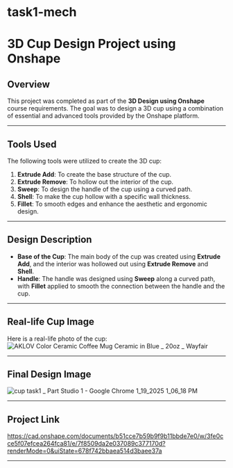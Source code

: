 # task1-mech
# 3D Cup Design Project using Onshape

## Overview
This project was completed as part of the **3D Design using Onshape** course requirements. The goal was to design a 3D cup using a combination of essential and advanced tools provided by the Onshape platform.

---

## Tools Used
The following tools were utilized to create the 3D cup:
1. **Extrude Add**: To create the base structure of the cup.
2. **Extrude Remove**: To hollow out the interior of the cup.
3. **Sweep**: To design the handle of the cup using a curved path.
4. **Shell**: To make the cup hollow with a specific wall thickness.
5. **Fillet**: To smooth edges and enhance the aesthetic and ergonomic design.

---

## Design Description
- **Base of the Cup**: The main body of the cup was created using **Extrude Add**, and the interior was hollowed out using **Extrude Remove** and **Shell**.
- **Handle**: The handle was designed using **Sweep** along a curved path, with **Fillet** applied to smooth the connection between the handle and the cup.

---
## Real-life Cup Image
Here is a real-life photo of the cup:  
![AKLOV Color Ceramic Coffee Mug Ceramic in Blue _ 20oz _ Wayfair](https://github.com/user-attachments/assets/1b5dd154-3013-46fd-89fc-8a07af9ca96c)


---

## Final Design Image
![‪cup task1 _ Part Studio 1 - Google Chrome‬ 1_19_2025 1_06_18 PM](https://github.com/user-attachments/assets/918b6bea-d86c-45cd-8703-09a11a21a9db)

---

## Project Link
https://cad.onshape.com/documents/b51cce7b59b9f9b11bbde7e0/w/3fe0cce5f07efcea264fca81/e/7f8509da2e037089c377170d?renderMode=0&uiState=678f742bbaea514d3baee37a


---



